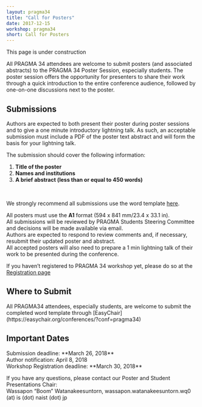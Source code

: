 ```yaml
---
layout: pragma34
title: "Call for Posters"
date: 2017-12-15
workshop: pragma34
short: Call for Posters
---
```


This page is under construction 

All PRAGMA 34 attendees are welcome to submit posters (and associated abstracts)
to the PRAGMA 34 Poster Session, especially students. 
The poster session offers the opportunity for presenters to share their work
through a quick introduction to the entire conference audience, followed by
one-on-one discussions next to the poster.

<div class="border"><h2>Submissions</h2></div>

Authors are expected to both present their poster during poster sessions and
to give a one minute introductory lightning talk. As such, an acceptable
submission must include a PDF of the poster text abstract and will form the basis
for your lightning talk.<br>

The submission should cover the following information: <br>

1. **Title of the poster** 
2. **Names and institutions** 
3. **A brief abstract (less than or equal to 450 words)**

<br>

We strongly recommend all submissions use the word template 
<a href="/images/pragma34/PRAGMA34_Poster_Abstract_Template2.dotx">here</a>.<br>

All posters must use the **A1** format (594 x 841 mm/23.4 x 33.1 in).<br>
All submissions will be reviewed by PRAGMA Students Steering Committee and
decisions will be made available via email.<br>
Authors are expected to respond to review comments and, if necessary, resubmit their updated poster and abstract.<br>
All accepted posters will also need to prepare a 1 min lightning talk of their work to be presented during the conference.<br>

If you haven’t registered to PRAGMA 34 workshop yet, please do so at the [Registration page](http://www.pragma-grid.net/pragma34-registration/)<br>

<div class="border"><h2>Where to Submit</h2></div>
All PRAGMA34 attendees, especially students, are welcome to submit the completed word template through [EasyChair](https://easychair.org/conferences/?conf=pragma34)<br>

<div class="border"><h2>Important Dates</h2></div>
Submission deadline: **March 26, 2018**<br>
Author notification: April 8, 2018<br>
Workshop Registration deadline: **March 30, 2018**<br>

If you have any questions, please contact our Poster and Student Presentations Chair:<br>
Wassapon “Boom” Watanakeesuntorn, wassapon.watanakeesuntorn.wq0 (at) is (dot) naist (dot) jp<br>




